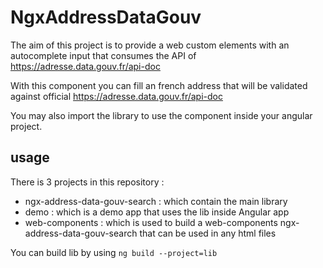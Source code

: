 # NgxAddressDataGouv

The aim of this project is to provide a web custom elements with an autocomplete input that consumes the API of https://adresse.data.gouv.fr/api-doc

With this component you can fill an french address that will be validated against official https://adresse.data.gouv.fr/api-doc

You may also import the library to use the component inside your angular project.

## usage

There is 3 projects in this repository :
* ngx-address-data-gouv-search : which contain the main library
* demo : which is a demo app that uses the lib inside Angular app
* web-components : which is used to build a web-components ngx-address-data-gouv-search that can be used in any html files

You can build lib by using `ng build --project=lib`
